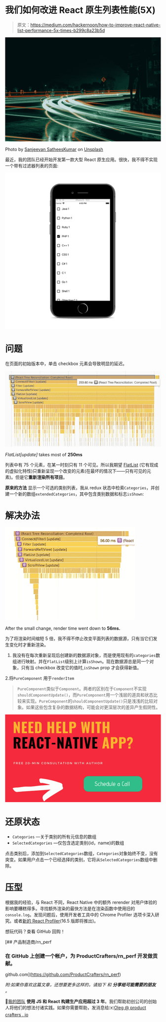 # 我们如何改进 React 原生列表性能(5X)

> 原文：<https://medium.com/hackernoon/how-to-improve-react-native-list-performance-5x-times-b299c8a23b5d>

![](img/b30c78be51d35d61d48db19c4794fc87.png)

Photo by [Sanjeevan SatheesKumar](https://unsplash.com/photos/iZp4h1gXiEQ?utm_source=unsplash&utm_medium=referral&utm_content=creditCopyText) on [Unsplash](https://unsplash.com/?utm_source=unsplash&utm_medium=referral&utm_content=creditCopyText)

最近，我的团队已经开始开发第一款大型 React 原生应用。很快，我不得不实现一个带有过滤器列表的页面:

![](img/0911da193cd274e39afaee93bce30e33.png)

# 问题

在页面的初始版本中，单击 checkbox 元素会导致明显的延迟。

![](img/b485194c6c4ce7fc2f9e73440d8cd2da.png)

*FlatList[update]* takes most of **250ms**

列表中有 75 个元素，在某一时刻只有 11 个可见。所以我期望 [FlatList](https://facebook.github.io/react-native/docs/flatlist) (它有现成的虚拟化特性)只重新呈现一个改变的元素(在最坏的情况下——只有可见的元素)。但是它**重新渲染所有项目**。

**原来的方法**
显示一个可选的类别列表，我从 redux 状态中检索`Categories`，并创建一个新的数组`extendedCategories`，其中包含类别数据和标志`isShown`:

# 解决办法

![](img/d220d94169f698e3d8213732503ba5be.png)

After the small change, render time went down to **56ms.**

为了将渲染时间缩短 5 倍，我不得不停止改变平面列表的数据源，只有当它们发生变化时才重新渲染。

1.  我没有在每次重新呈现后创建新的数据源对象，而是使用现有的`categories`数组进行映射。并在`FlatList`级别上计算`isShown`。现在数据源总是同一个对象，只有当 checkbox 改变它的值时,`isShown` prop 才会获得新值。

2.将`PureComponent` 用于`renderItem`

> `PureComponent`类似于`Component`。两者的区别在于`Component`不实现`shouldComponentUpdate()`，而`PureComponent`用一个浅层的道具和状态比较来实现。`PureComponent`的`shouldComponentUpdate()`只是浅浅的比较对象。如果这些包含复杂的数据结构，可能会对更深层次的差异产生假阴性。

[![](img/5491b85ab8a637c82385f2a42e9a9bcb.png)](https://calendly.com/oleg-kalyta/30min)

# 还原状态

*   `Categories` —关于类别的所有元信息的数组
*   `SelectedCategories` —仅包含选定类别{id，name}的数组

点击类别后，添加到`SelectedCategories`数组，`Categories`对象始终不变，没有突变。如果用户点击一个已经选择的类别，它将从`SelectedCategories`数组中删除。

# 压型

根据我的经验，与 React 不同，React Native 中的额外 rerender 对用户体验的影响要糟糕得多。寻找额外渲染的最快方法是在渲染函数中使用旧的`console.log`。发现问题后，使用开发者工具中的 Chrome Profiler 选项卡深入研究。或者[新的 React Profiler](https://reactjs.org/blog/2018/09/10/introducing-the-react-profiler.html#reading-performance-data)(16.5 版即将推出)。

想玩代码？查看 GitHub 回购！

[](https://github.com/ProductCrafters/rn_perf) [## 产品制造商/rn_perf

### 在 GitHub 上创建一个帐户，为 ProductCrafters/rn_perf 开发做贡献。

github.com](https://github.com/ProductCrafters/rn_perf) 

*附:如果你喜欢这篇文章，还想要更多这样的，请拍下* *和* ***分享给可能需要的朋友*** *。*

🚀[我的团队](http://productcrafters.io) **使用 JS 和 React 构建生产应用超过 3 年**。我们帮助初创公司的创始人将他们的想法付诸实践。如果你需要帮助，发消息给✉️[Oleg @ product crafters . io](mailto:oleg@productcrafters.io)